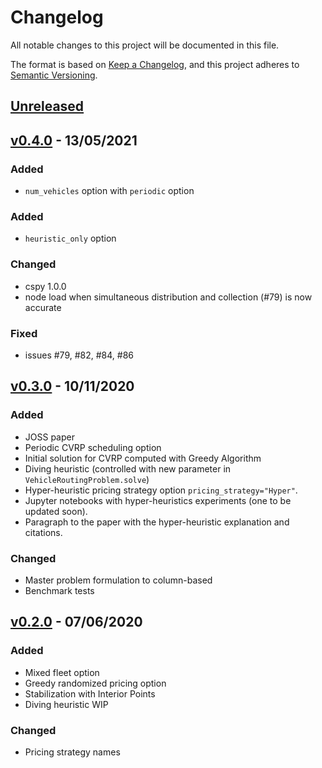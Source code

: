 # Changelog

All notable changes to this project will be documented in this file.

The format is based on [Keep a Changelog](https://keepachangelog.com/en/1.0.0/),
and this project adheres to [Semantic Versioning](https://semver.org/spec/v2.0.0.html).

## [Unreleased]

## [v0.4.0] - 13/05/2021

### Added
- `num_vehicles` option with `periodic` option

### Added
- `heuristic_only` option
### Changed
- cspy 1.0.0
- node load when simultaneous distribution and collection (#79) is now accurate

### Fixed
- issues #79, #82, #84, #86

## [v0.3.0] - 10/11/2020

### Added

- JOSS paper
- Periodic CVRP scheduling option
- Initial solution for CVRP computed with Greedy Algorithm
- Diving heuristic (controlled with new parameter in `VehicleRoutingProblem.solve`)
- Hyper-heuristic pricing strategy option `pricing_strategy="Hyper"`.
- Jupyter notebooks with hyper-heuristics experiments (one to be updated soon).
- Paragraph to the paper with the hyper-heuristic explanation and citations.

### Changed

- Master problem formulation to column-based
- Benchmark tests

## [v0.2.0] - 07/06/2020

### Added

- Mixed fleet option
- Greedy randomized pricing option
- Stabilization with Interior Points
- Diving heuristic WIP

### Changed

- Pricing strategy names


[Unreleased]: https://github.com/Kuifje02/vrpy/compare/0.2.0...master
[v0.2.0]: https://github.com/Kuifje02/vrpy/compare/0.1.0...0.2.0
[v0.3.0]: https://github.com/Kuifje02/vrpy/compare/0.2.0...0.3.0
[v0.4.0]: https://github.com/Kuifje02/vrpy/compare/0.2.0...0.4.0

